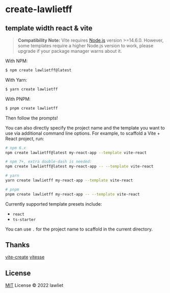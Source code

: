 # create-lawlietff

## template width react & vite

> **Compatibility Note:**
> Vite requires [Node.js](https://nodejs.org/en/) version >=14.6.0. However, some templates require a higher Node.js version to work, please upgrade if your package manager warns about it.

With NPM:

```bash
$ npm create lawlietff@latest
```

With Yarn:

```bash
$ yarn create lawlietff
```

With PNPM:

```bash
$ pnpm create lawlietff
```

Then follow the prompts!

You can also directly specify the project name and the template you want to use via additional command line options. For example, to scaffold a Vite + React project, run:

```bash
# npm 6.x
npm create lawlietff@latest my-react-app --template vite-react

# npm 7+, extra double-dash is needed:
npm create lawlietff@latest my-react-app -- --template vite-react

# yarn
yarn create lawlietff my-react-app --template vite-react

# pnpm
pnpm create lawlietff my-react-app -- --template vite-react
```

Currently supported template presets include:

- `react`
- `ts-starter`

You can use `.` for the project name to scaffold in the current directory.

## Thanks

[vite-create](https://github.com/vitejs/vite/tree/main/packages/create-vite) 
[vitesse](https://github.com/antfu/vitesse)

## License

[MIT](./LICENSE) License © 2022 lawliet

